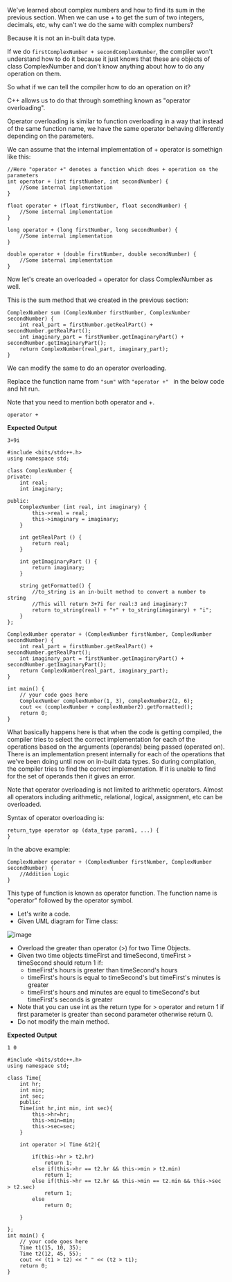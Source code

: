 We've learned about complex numbers and how to find its sum in the previous section. When we can use + to get the sum of two integers, decimals, etc, why can't we do the same with complex numbers?

Because it is not an in-built data type.

If we do `firstComplexNumber + secondComplexNumber`, the compiler won't understand how to do it because it just knows that these are objects of class ComplexNumber and don't know anything about how to do any operation on them.

So what if we can tell the compiler how to do an operation on it?

C++ allows us to do that through something known as "operator overloading".

Operator overloading is similar to function overloading in a way that instead of the same function name, we have the same operator behaving differently depending on the parameters.

We can assume that the internal implementation of + operator is somethign like this:

```
//Here "operator +" denotes a function which does + operation on the parameters
int operator + (int firstNumber, int secondNumber) {
	//Some internal implementation
}

float operator + (float firstNumber, float secondNumber) {
	//Some internal implementation
}

long operator + (long firstNumber, long secondNumber) {
	//Some internal implementation
}

double operator + (double firstNumber, double secondNumber) {
	//Some internal implementation
}
```

Now let's create an overloaded + operator for class ComplexNumber as well.

This is the sum method that we created in the previous section:

```
ComplexNumber sum (ComplexNumber firstNumber, ComplexNumber secondNumber) {
	int real_part = firstNumber.getRealPart() + secondNumber.getRealPart();
	int imaginary_part = firstNumber.getImaginaryPart() + secondNumber.getImaginaryPart();
	return ComplexNumber(real_part, imaginary_part);
}
```

We can modify the same to do an operator overloading.

Replace the function name from `"sum"` with `"operator +" ` in the below code and hit run.

Note that you need to mention both operator and +.
```
operator +
```
**Expected Output**
```
3+9i
```

```
#include <bits/stdc++.h>
using namespace std;

class ComplexNumber {
private:
	int real;
	int imaginary;

public:
	ComplexNumber (int real, int imaginary) {
		this->real = real;
		this->imaginary = imaginary;
	}
	
	int getRealPart () {
		return real;
	}
	
	int getImaginaryPart () {
		return imaginary;
	}
	
	string getFormatted() {
		//to_string is an in-built method to convert a number to string
		//This will return 3+7i for real:3 and imaginary:7
		return to_string(real) + "+" + to_string(imaginary) + "i";
	}
};

ComplexNumber operator + (ComplexNumber firstNumber, ComplexNumber secondNumber) {
	int real_part = firstNumber.getRealPart() + secondNumber.getRealPart();
	int imaginary_part = firstNumber.getImaginaryPart() + secondNumber.getImaginaryPart();
	return ComplexNumber(real_part, imaginary_part);
}

int main() {
	// your code goes here
	ComplexNumber complexNumber(1, 3), complexNumber2(2, 6);
	cout << (complexNumber + complexNumber2).getFormatted();
	return 0;
}

```

What basically happens here is that when the code is getting compiled, the compiler tries to select the correct implementation for each of the operations based on the arguments (operands) being passed (operated on). There is an implementation present internally for each of the operations that we've been doing until now on in-built data types. So during compilation, the compiler tries to find the correct implementation. If it is unable to find for the set of operands then it gives an error.

Note that operator overloading is not limited to arithmetic operators. Almost all operators including arithmetic, relational, logical, assignment, etc can be overloaded.

Syntax of operator overloading is:

```
return_type operator op (data_type param1, ...) {
}
```

In the above example:

```
ComplexNumber operator + (ComplexNumber firstNumber, ComplexNumber secondNumber) {
	//Addition Logic
}
```
This type of function is known as operator function. The function name is "operator" followed by the operator symbol.

- Let's write a code.
- Given UML diagram for Time class:

![image](https://user-images.githubusercontent.com/45598340/232583944-0c005275-415e-4f3b-9f9f-7152b60315d4.png)

- Overload the greater than operator (>) for two Time Objects.
- Given two time objects timeFirst and timeSecond, timeFirst > timeSecond should return 1 if:
   - timeFirst's hours is greater than timeSecond's hours
   - timeFirst's hours is equal to timeSecond's but timeFirst's minutes is greater
   - timeFirst's hours and minutes are equal to timeSecond's but timeFirst's seconds is greater
- Note that you can use int as the return type for > operator and return 1 if first parameter is greater than second parameter otherwise return 0.
- Do not modify the main method.

**Expected Output**
```
1 0
```

```
#include <bits/stdc++.h>
using namespace std;

class Time{
	int hr;
	int min;
	int sec;
	public:
	Time(int hr,int min, int sec){
		this->hr=hr;
		this->min=min;
		this->sec=sec;
	}
	
	int operator >( Time &t2){
		
		if(this->hr > t2.hr)
			return 1;
		else if(this->hr == t2.hr && this->min > t2.min)
			return 1;
		else if(this->hr == t2.hr && this->min == t2.min && this->sec > t2.sec)
			return 1;
		else 
			return 0;
		
	}
	
};
int main() {
	// your code goes here
	Time t1(15, 10, 35);
	Time t2(12, 45, 55);
	cout << (t1 > t2) << " " << (t2 > t1);
	return 0;
}
```
